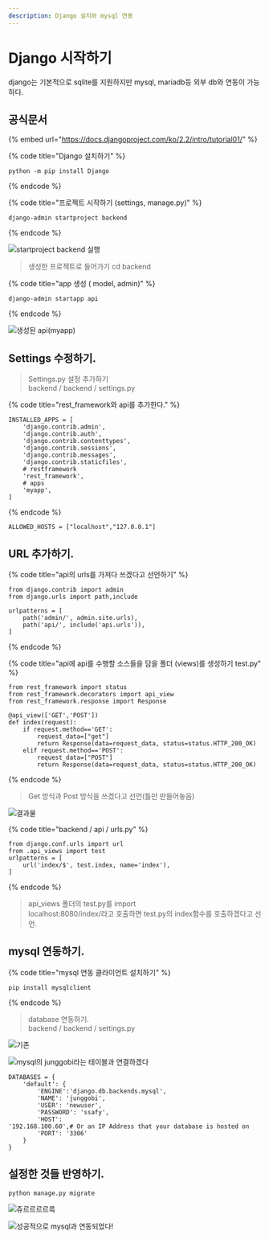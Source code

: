 ```yaml
---
description: Django 설치와 mysql 연동
---
```


# Django 시작하기

django는 기본적으로 sqlite를 지원하지만 mysql, mariadb등 외부 db와 연동이 가능하다.

## 공식문서

{% embed url="https://docs.djangoproject.com/ko/2.2/intro/tutorial01/" %}

{% code title="Django 설치하기" %}
```text
python -m pip install Django
```
{% endcode %}

{% code title="프로젝트 시작하기 \(settings,  manage.py\)" %}
```text
django-admin startproject backend
```
{% endcode %}



![startproject backend &#xC2E4;&#xD589;](../.gitbook/assets/image%20%2834%29.png)

> 생성한 프로젝트로 들어가기 cd backend

{% code title="app 생성 \( model, admin\)" %}
```text
django-admin startapp api
```
{% endcode %}



![&#xC0DD;&#xC131;&#xB41C; api\(myapp\)](../.gitbook/assets/image%20%2814%29.png)

## Settings 수정하기.

> Settings.py 설정 추가하기  
> backend / backend / settings.py

{% code title="rest\_framework와 api를 추가한다." %}
```text
INSTALLED_APPS = [
    'django.contrib.admin',
    'django.contrib.auth',
    'django.contrib.contenttypes',
    'django.contrib.sessions',
    'django.contrib.messages',
    'django.contrib.staticfiles',
    # restframework
    'rest_framework',
    # apps
    'myapp',
]
```
{% endcode %}

```text
ALLOWED_HOSTS = ["localhost","127.0.0.1"]
```

## URL 추가하기.

{% code title="api의 urls를 가져다 쓰겠다고 선언하기" %}
```text
from django.contrib import admin
from django.urls import path,include

urlpatterns = [
    path('admin/', admin.site.urls),
    path('api/', include('api.urls')),
]

```
{% endcode %}

{% code title="api에 api를 수행할 소스들을 담을 폴더 \(views\)를 생성하기 test.py" %}
```text
from rest_framework import status
from rest_framework.decorators import api_view
from rest_framework.response import Response

@api_view(['GET','POST'])
def index(request):
    if request.method=='GET':
        request_data=["get"]
        return Response(data=request_data, status=status.HTTP_200_OK)
    elif request.method=='POST':
        request_data=["POST"]
        return Response(data=request_data, status=status.HTTP_200_OK)

```
{% endcode %}

> Get 방식과 Post 방식을 쓰겠다고 선언\(틀만 만들어놓음\)

![&#xACB0;&#xACFC;&#xBB3C;](../.gitbook/assets/image%20%289%29.png)

{% code title="backend / api / urls.py" %}
```text
from django.conf.urls import url
from .api_views import test
urlpatterns = [
    url('index/$', test.index, name='index'),
]

```
{% endcode %}

> api\_views 폴더의 test.py를 import  
> localhost:8080/index/라고 호출하면 test.py의 index함수를 호출하겠다고 선언.

## mysql 연동하기. 

{% code title="mysql 연동 클라이언트 설치하기" %}
```text
pip install mysqlclient
```
{% endcode %}

> database 연동하기.  
> backend / backend / settings.py

![&#xAE30;&#xC874;](../.gitbook/assets/image%20%2811%29.png)

![mysql&#xC758; junggobi&#xB77C;&#xB294; &#xD14C;&#xC774;&#xBE14;&#xACFC; &#xC5F0;&#xACB0;&#xD558;&#xACA0;&#xB2E4;](../.gitbook/assets/image%20%2836%29.png)

```text
DATABASES = {
    'default': {
        'ENGINE':'django.db.backends.mysql',
        'NAME': 'junggobi',
        'USER': 'newuser',
        'PASSWORD': 'ssafy',
        'HOST': '192.168.100.60',# Or an IP Address that your database is hosted on
        'PORT': '3306'
    }
}
```

## 설정한 것들 반영하기.

```text
python manage.py migrate
```

![&#xC96C;&#xB974;&#xB974;&#xB974;&#xB974;&#xB975;](../.gitbook/assets/image%20%2846%29.png)

![&#xC131;&#xACF5;&#xC801;&#xC73C;&#xB85C; mysql&#xACFC; &#xC5F0;&#xB3D9;&#xB418;&#xC5C8;&#xB2E4;!](../.gitbook/assets/image%20%2828%29.png)

